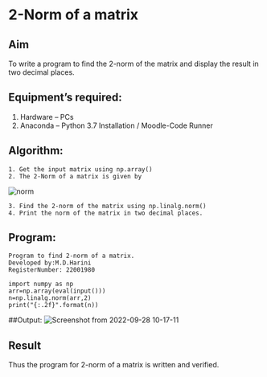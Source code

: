 # 2-Norm of a matrix
## Aim
To write a program to find the 2-norm of the matrix and display the result in two decimal places.
## Equipment’s required:
1.	Hardware – PCs
2.	Anaconda – Python 3.7 Installation / Moodle-Code Runner
## Algorithm:
	1. Get the input matrix using np.array()
	2. The 2-Norm of a matrix is given by 
![norm](./normeqn1.jpg)
    
    3. Find the 2-norm of the matrix using np.linalg.norm()
	4. Print the norm of the matrix in two decimal places.
## Program:
```
Program to find 2-norm of a matrix.
Developed by:M.D.Harini
RegisterNumber: 22001980

import numpy as np
arr=np.array(eval(input()))
n=np.linalg.norm(arr,2)
print("{:.2f}".format(n))
```
##Output:
![Screenshot from 2022-09-28 10-17-11](https://user-images.githubusercontent.com/113497680/192689806-6d7b0b0c-1bc5-4238-bbbf-84c3c25b08ca.png)

## Result
Thus the program for 2-norm of a matrix is written and verified.
